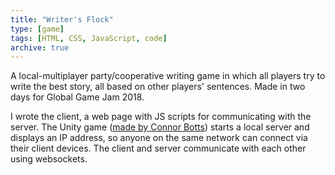 ```yaml
---
title: "Writer's Flock"
type: [game]
tags: [HTML, CSS, JavaScript, code]
archive: true
---
```

A local-multiplayer party/cooperative writing game in which all players try to write the best story, all based on other players' sentences. Made in two days for Global Game Jam 2018.

I wrote the client, a web page with JS scripts for communicating with the server. The Unity game ([made by Connor Botts](http://connor.games)) starts a local server and displays an IP address, so anyone on the same network can connect via their client devices. The client and server communicate with each other using websockets.